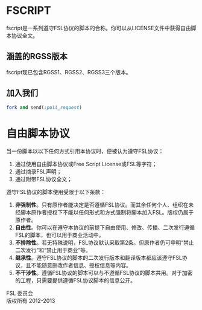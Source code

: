 # FSCRIPT

fscript是一系列遵守FSL协议的脚本的合称。你可以从LICENSE文件中获得自由脚本协议全文。

## 涵盖的RGSS版本

fscript现已包含RGSS1、RGSS2、RGSS3三个版本。

## 加入我们

```ruby
fork and send(:pull_request)
```

# 自由脚本协议

当一份脚本以以下任何方式引用本协议时，便被认为遵守FSL协议：

1. 通过使用自由脚本协议或Free Script License或FSL等字符；
2. 通过摘录FSL声明；
3. 通过附带FSL协议全文；

遵守FSL协议的脚本使用受限于以下条款：

1. **非强制性**。只有原作者能决定是否遵循FSL协议。而其余任何个人、组织在未经脚本原作者授权下不能以任何形式和方式强制将脚本加入FSL。版权仍属于原作者。
2. **自由性**。你可以在遵守本协议的前提下自由使用、修改、传播、二次发行遵循FSL的脚本，也可以用于商业活动中。
3. **不排除性**。若无特殊说明，FSL协议默认采取第2条。但原作者仍可申明“禁止二次发行”和“禁止用于商业”等。
4. **继承性**。遵守FSL协议的脚本的二次发行版本和翻译版本都应该遵守FSL协议，且不能随意删改作者信息、授权信息等内容。
5. **不干涉性**。遵循FSL协议的脚本可以与不遵循FSL协议的脚本共用。对于加密的工程，只需要提供遵循FSL协议脚本的信息公开。


FSL 委员会  
版权所有 2012-2013
